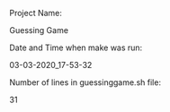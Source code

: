 Project Name: 

Guessing Game 

Date and Time when make was run: 

03-03-2020_17-53-32

Number of lines in guessinggame.sh file: 

31

